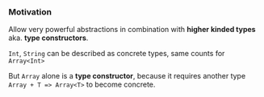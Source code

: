 ### Motivation

Allow very powerful abstractions in combination with **higher kinded types** aka. **type constructors**.

`Int`, `String` can be described as concrete types, same counts for `Array<Int>`

But `Array` alone is a **type constructor**, because it requires another type `Array + T => Array<T>` to become concrete.
